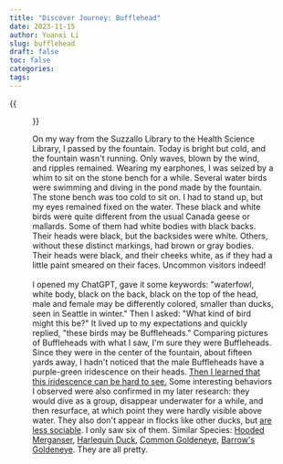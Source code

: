 ```yaml
---
title: "Discover Journey: Bufflehead"
date: 2023-11-15
author: Yuanxi Li
slug: bufflehead
draft: false
toc: false
categories:
tags:
---
```

{{<figure src="https://upload.wikimedia.org/wikipedia/commons/0/0f/Bucephala-albeola-007.jpg" caption="From Wiki" class="fullwidth">}}

On my way from the Suzzallo Library to the Health Science Library, I passed by the fountain. Today is bright but cold, and the fountain wasn't running. Only waves, blown by the wind, and ripples remained. Wearing my earphones, I was seized by a whim to sit on the stone bench for a while. Several water birds were swimming and diving in the pond made by the fountain. The stone bench was too cold to sit on. I had to stand up, but my eyes remained fixed on the water. These black and white birds were quite different from the usual Canada geese or mallards. Some of them had white bodies with black backs. Their heads were black, but the backsides were white. Others, without these distinct markings, had brown or gray bodies. Their heads were black, and their cheeks white, as if they had a little paint smeared on their faces. Uncommon visitors indeed!
<br />
<br />
I opened my ChatGPT, gave it some keywords: "waterfowl, white body, black on the back, black on the top of the head, male and female may be differently colored, smaller than ducks, seen in Seattle in winter." Then I asked: "What kind of bird might this be?" It lived up to my expectations and quickly replied, "these birds may be Buffleheads." Comparing pictures of Buffleheads with what I saw, I'm sure they were Buffleheads. Since they were in the center of the fountain, about fifteen yards away, I hadn't noticed that the male Buffleheads have a purple-green iridescence on their heads. [Then I learned that this iridescence can be hard to see.](https://www.allaboutbirds.org/guide/Bufflehead/id#) Some interesting behaviors I observed were also confirmed in my later research: they would dive as a group, disappear underwater for a while, and then resurface, at which point they were hardly visible above water. They also don't appear in flocks like other ducks, but [are less sociable](https://www.audubon.org/field-guide/bird/bufflehead). I only saw six of them. Similar Species: [Hooded Merganser](https://www.allaboutbirds.org/guide/Hooded_Merganser/id), [Harlequin Duck](https://www.allaboutbirds.org/guide/Harlequin_Duck/id), [Common Goldeneye](https://www.allaboutbirds.org/guide/Common_Goldeneye/id), [Barrow's Goldeneye](https://www.allaboutbirds.org/guide/Barrows_Goldeneye/id). They are all pretty.
